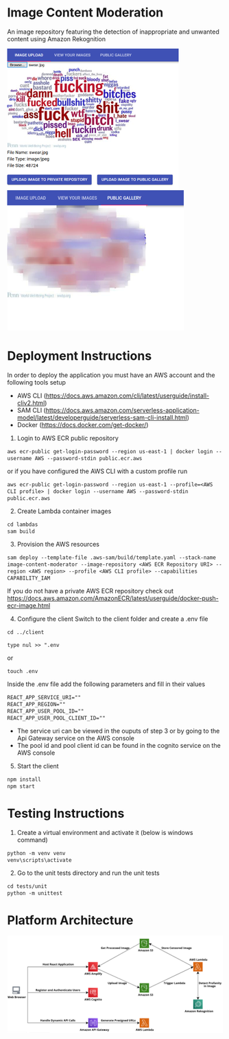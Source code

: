 # Image Content Moderation
An image repository featuring the detection of inappropriate and unwanted content using Amazon Rekognition
<p>
    <img src="images/Swear.png" width=400 />
    <img src="images/Censored.png" width=412 />
</p>

# Deployment Instructions
In order to deploy the application you must have an AWS account and the following tools setup
- AWS CLI (https://docs.aws.amazon.com/cli/latest/userguide/install-cliv2.html)
- SAM CLI (https://docs.aws.amazon.com/serverless-application-model/latest/developerguide/serverless-sam-cli-install.html)
- Docker (https://docs.docker.com/get-docker/)

1. Login to AWS ECR public repository
```
aws ecr-public get-login-password --region us-east-1 | docker login --username AWS --password-stdin public.ecr.aws
```
or if you have configured the AWS CLI with a custom profile run
```
aws ecr-public get-login-password --region us-east-1 --profile=<AWS CLI profile> | docker login --username AWS --password-stdin public.ecr.aws
```

2. Create Lambda container images
```
cd lambdas
sam build
```

3. Provision the AWS resources
```
sam deploy --template-file .aws-sam/build/template.yaml --stack-name image-content-moderator --image-repository <AWS ECR Repository URI> --region <AWS region> --profile <AWS CLI profile> --capabilities CAPABILITY_IAM
```
If you do not have a private AWS ECR repository check out https://docs.aws.amazon.com/AmazonECR/latest/userguide/docker-push-ecr-image.html

4. Configure the client
Switch to the client folder and create a .env file
```
cd ../client
```
```
type nul >> ".env
```
or
```
touch .env
```
Inside the .env file add the following parameters and fill in their values
```
REACT_APP_SERVICE_URI=""
REACT_APP_REGION=""
REACT_APP_USER_POOL_ID=""
REACT_APP_USER_POOL_CLIENT_ID=""
```
- The service uri can be viewed in the ouputs of step 3 or by going to the Api Gateway service on the AWS console
- The pool id and pool client id can be found in the cognito service on the AWS console

5. Start the client
```
npm install
npm start
```

# Testing Instructions
1. Create a virtual environment and activate it (below is windows command)
```
python -m venv venv
venv\scripts\activate
```

2. Go to the unit tests directory and run the unit tests
```
cd tests/unit
python -m unittest
```

# Platform Architecture
<p align="center">
    <img src="images/ArchitectureDiagram.png" />
</p>
